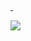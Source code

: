 <p>
    <a href="https://github.com/pandas-id">
        <img src="https://github-readme-stats.vercel.app/api?username=pandas-id&show_icons=true&theme=monokai" alt="" />
    </a>
    <a href="https://github.com/pandas-id">
        <img src="https://github-readme-stats.vercel.app/api/top-langs/?username=pandas-id&layout=compact&card_width=445&theme=monokai" alt="" />
    </a>
</p>

<p>
  <a href="">
    <img src="https://badges.pufler.dev/visits/pandas-id/pandas-id?style=flat-square&color=black&logo=github">
  </a>
</p>
